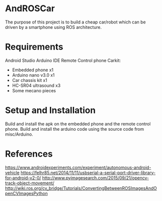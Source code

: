 # AndROSCar
The purpose of this project is to build a cheap car/robot which can be driven by a smartphone using ROS architecture.

# Requirements
Android Studio
Arduino IDE
Remote Control phone
Carkit:
 - Embedded phone x1
 - Arduino nano v3.0 x1
 - Car chassis kit x1
 - HC-SR04 ultrasound x3
 - Some mecano pieces

# Setup and Installation
Build and install the apk on the embedded phone and the remote control phone.
Build and install the arduino code using the source code from misc/Arduino.

# References
https://www.androidexperiments.com/experiment/autonomous-android-vehicle
https://felhr85.net/2014/11/11/usbserial-a-serial-port-driver-library-for-android-v2-0/
http://www.pyimagesearch.com/2015/09/21/opencv-track-object-movement/ http://wiki.ros.org/cv_bridge/Tutorials/ConvertingBetweenROSImagesAndOpenCVImagesPython
